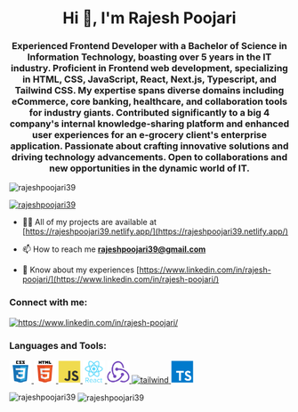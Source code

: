 <h1 align="center">Hi 👋, I'm Rajesh Poojari</h1>
<h3 align="center">Experienced Frontend Developer with a Bachelor of Science in Information Technology, boasting over 5 years in the IT industry. Proficient in Frontend web development, specializing in HTML, CSS, JavaScript, React, Next.js, Typescript, and Tailwind CSS. My expertise spans diverse domains including eCommerce, core banking, healthcare, and collaboration tools for industry giants. Contributed significantly to a big 4 company's internal knowledge-sharing platform and enhanced user experiences for an e-grocery client's enterprise application. Passionate about crafting innovative solutions and driving technology advancements. Open to collaborations and new opportunities in the dynamic world of IT.</h3>

<p align="left"> <img src="https://komarev.com/ghpvc/?username=rajeshpoojari39&label=Profile%20views&color=0e75b6&style=flat" alt="rajeshpoojari39" /> </p>

<p align="left"> <a href="https://github.com/ryo-ma/github-profile-trophy"><img src="https://github-profile-trophy.vercel.app/?username=rajeshpoojari39" alt="rajeshpoojari39" /></a> </p>

- 👨‍💻 All of my projects are available at [https://rajeshpoojari39.netlify.app/](https://rajeshpoojari39.netlify.app/)

- 📫 How to reach me **rajeshpoojari39@gmail.com**

- 📄 Know about my experiences [https://www.linkedin.com/in/rajesh-poojari/](https://www.linkedin.com/in/rajesh-poojari/)

<h3 align="left">Connect with me:</h3>
<p align="left">
<a href="https://linkedin.com/in/https://www.linkedin.com/in/rajesh-poojari/" target="blank"><img align="center" src="https://raw.githubusercontent.com/rahuldkjain/github-profile-readme-generator/master/src/images/icons/Social/linked-in-alt.svg" alt="https://www.linkedin.com/in/rajesh-poojari/" height="30" width="40" /></a>
</p>

<h3 align="left">Languages and Tools:</h3>
<p align="left"> <a href="https://www.w3schools.com/css/" target="_blank" rel="noreferrer"> <img src="https://raw.githubusercontent.com/devicons/devicon/master/icons/css3/css3-original-wordmark.svg" alt="css3" width="40" height="40"/> </a> <a href="https://www.w3.org/html/" target="_blank" rel="noreferrer"> <img src="https://raw.githubusercontent.com/devicons/devicon/master/icons/html5/html5-original-wordmark.svg" alt="html5" width="40" height="40"/> </a> <a href="https://developer.mozilla.org/en-US/docs/Web/JavaScript" target="_blank" rel="noreferrer"> <img src="https://raw.githubusercontent.com/devicons/devicon/master/icons/javascript/javascript-original.svg" alt="javascript" width="40" height="40"/> </a> <a href="https://reactjs.org/" target="_blank" rel="noreferrer"> <img src="https://raw.githubusercontent.com/devicons/devicon/master/icons/react/react-original-wordmark.svg" alt="react" width="40" height="40"/> </a> <a href="https://redux.js.org" target="_blank" rel="noreferrer"> <img src="https://raw.githubusercontent.com/devicons/devicon/master/icons/redux/redux-original.svg" alt="redux" width="40" height="40"/> </a> <a href="https://tailwindcss.com/" target="_blank" rel="noreferrer"> <img src="https://www.vectorlogo.zone/logos/tailwindcss/tailwindcss-icon.svg" alt="tailwind" width="40" height="40"/> </a> <a href="https://www.typescriptlang.org/" target="_blank" rel="noreferrer"> <img src="https://raw.githubusercontent.com/devicons/devicon/master/icons/typescript/typescript-original.svg" alt="typescript" width="40" height="40"/> </a> </p>

<p><img align="left" src="https://github-readme-stats.vercel.app/api/top-langs?username=rajeshpoojari39&show_icons=true&locale=en&layout=compact" alt="rajeshpoojari39" /></p>

<p>&nbsp;<img align="center" src="https://github-readme-stats.vercel.app/api?username=rajeshpoojari39&show_icons=true&locale=en" alt="rajeshpoojari39" /></p>
